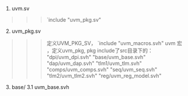 1. uvm.sv
>>> `include "uvm_pkg.sv"
2. uvm_pkg.sv
>>> 定义UVM_PKG_SV， `include "uvm_macros.svh" uvm 宏 ，定义uvm_pkg, pkg include了src目录下的：
    "dpi/uvm_dpi.svh"
    "base/uvm_base.svh"
    "dap/uvm_dap.svh"
    "tlm1/uvm_tlm.svh"
    "comps/uvm_comps.svh"
    "seq/uvm_seq.svh"
    "tlm2/uvm_tlm2.svh"
    "reg/uvm_reg_model.svh"
3. base/
  3.1 uvm_base.svh
